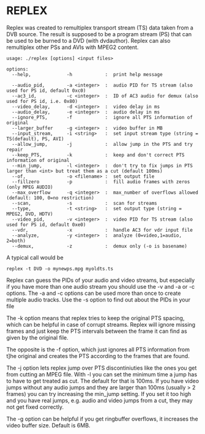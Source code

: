 # REPLEX #

Replex was created to remultiplex transport stream (TS) data taken from a DVB
source. The result is supposed to be a program stream (PS) that can be
used to be burned to a DVD (with dvdauthor).
Replex can also remultiplex other PSs and AVIs with MPEG2 content.

    usage: ./replex [options] <input files>
 
    options:
      --help,             -h            :  print help message

      --audio_pid,        -a <integer>  :  audio PID for TS stream (also used for PS id, default 0xc0)
      --ac3_id,           -c <integer>  :  ID of AC3 audio for demux (also used for PS id, i.e. 0x80)
      --video_delay,      -d <integer>  :  video delay in ms
      --audio_delay,      -e <integer>  :  audio delay in ms
      --ignore_PTS,       -f            :  ignore all PTS information of original
      --larger_buffer     -g <integer>  :  video buffer in MB
      --input_stream,     -i <string>   :  set input stream type (string = TS(default), PS, AVI)
      --allow_jump,       -j            :  allow jump in the PTS and try repair
      --keep_PTS,         -k            :  keep and don't correct PTS information of original
      --min_jump,         -l <integer>  :  don't try to fix jumps in PTS larger than <int> but treat them as a cut (default 100ms)
      --of,               -o <filename> :  set output file
      --fillzero          -p            :  fill audio frames with zeros (only MPEG AUDIO)
      --max_overflow      -q <integer>  :  max_number of overflows allowed (default: 100, 0=no restriction)
      --scan,             -s            :  scan for streams
      --type,             -t <string>   :  set output type (string = MPEG2, DVD, HDTV)
      --video_pid,        -v <integer>  :  video PID for TS stream (also used for PS id, default 0xe0)
      --vdr,              -x            :  handle AC3 for vdr input file
      --analyze,          -y <integer>  :  analyze (0=video,1=audio, 2=both)
      --demux,            -z            :  demux only (-o is basename)

A typical call would be
    
	replex -t DVD -o mynewps.mpg myoldts.ts

Replex can guess the PIDs of your audio and video streams, but
especially if you have more than one audio stream you should use the
-v and -a or -c options. The -a and -c options can be used more than
once to create multiple audio tracks. Use the -s option to find out 
about the PIDs in your file

The -k option means that replex tries to keep the original PTS spacing,
which can be helpful in case of corrupt streams. Replex will ignore
missing frames and just keep the PTS intervals between the frame it
can find as given by the original file.

The opposite is the -f option, which just ignores all PTS information
from t]he original and creates the PTS according to the frames that are
found.

The -j option lets replex jump over PTS discontiniuties like the ones
you get from cutting an MPEG file. With -l you can set the minimum time 
a jump has to have to get treated as cut. The default for that is 100ms.
If you have video jumps without any audio jumps and they are larger than 
100ms (usually > 2 frames) you can try increasing the min_jump setting.
If you set it too high and you have real jumps, e.g. audio and video 
jumps from a cut, they may not get fixed correctly.


The -g option can be helpful if you get ringbuffer overflows, it increases
the video buffer size. Default is 6MB.

